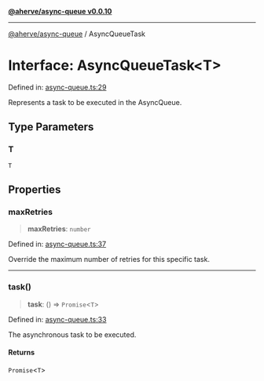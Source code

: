 [**@aherve/async-queue v0.0.10**](../README.md)

***

[@aherve/async-queue](../README.md) / AsyncQueueTask

# Interface: AsyncQueueTask\<T\>

Defined in: [async-queue.ts:29](https://github.com/aherve/async-queue/blob/b34e2361b70e7e74a79ab0f5d036d339cd86a410/src/async-queue.ts#L29)

Represents a task to be executed in the AsyncQueue.

## Type Parameters

### T

`T`

## Properties

### maxRetries

> **maxRetries**: `number`

Defined in: [async-queue.ts:37](https://github.com/aherve/async-queue/blob/b34e2361b70e7e74a79ab0f5d036d339cd86a410/src/async-queue.ts#L37)

Override the maximum number of retries for this specific task.

***

### task()

> **task**: () => `Promise`\<`T`\>

Defined in: [async-queue.ts:33](https://github.com/aherve/async-queue/blob/b34e2361b70e7e74a79ab0f5d036d339cd86a410/src/async-queue.ts#L33)

The asynchronous task to be executed.

#### Returns

`Promise`\<`T`\>
